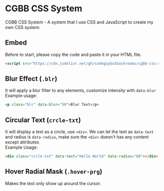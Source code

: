 # CGBB CSS System
CGBB CSS System - A system that I use CSS and JavaScript to create my own CSS system.
## Embed
Before to start, please copy the code and paste it in your HTML file.

```html
<script src="https://cdn.jsdelivr.net/gh/codeguybutbackrooms/cgbb-css-system@main/js/embed.js"></script>
```

## Blur Effect (`.blr`)
It will apply a blur filter to any elements, customize intensity with `data-blur` <br>
Example usage:
```html
<p class="blr" data-blur="50">Blur Text</p>
```

## Circular Text (`crcle-txt`)
It will display a text as a circle, use `<div>`. We can let the text as `data-text` and radius is `data-radius`, make sure the `<div>` doesn't has any content except attributes<br>
Example Usage:
```html
<div class="crcle-txt" data-text="Hello World" data-radius="60"></div>
```

## Hover Radial Mask (`.hover-prg`)
Makes the text only show up around the cursor. 
